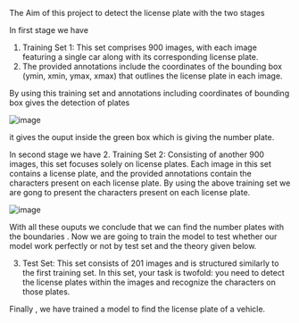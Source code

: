 The Aim of this project to detect the license plate with the two stages 

In first stage we have
1. Training Set 1: This set comprises 900 images, with each image featuring a single car along with its corresponding license plate.
2. The provided annotations include the coordinates of the bounding box (ymin, xmin, ymax, xmax) that outlines the license plate in each image.

By using this training set and annotations including coordinates of bounding box gives the detection of plates

![image](https://github.com/user-attachments/assets/3cedb4bb-5b93-44b3-a325-383e6b76b943)

it gives the ouput inside the green box which is giving the number plate.

In second stage we have
2. Training Set 2: Consisting of another 900 images, this set focuses solely on license plates.
Each image in this set contains a license plate, and the provided annotations contain the characters present on each license plate.
By using the above training set we are gong to present the characters present on each license plate.

![image](https://github.com/user-attachments/assets/4083ba7f-2c9d-4305-87e4-4fb40007c12b)

With all these ouputs we conclude that we can find the number plates with the boundaries .
Now we are going to train the model to test whether our model work perfectly or not by test set and the theory given below.

3. Test Set: This set consists of 201 images and is structured similarly to the first training set.
In this set, your task is twofold: you need to detect the license plates within the images and recognize the characters on those plates. 

Finally , we have trained a model to find the license plate of a vehicle.

